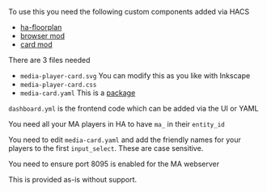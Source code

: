 To use this you need the following custom components added via HACS

- [ha-floorplan](https://github.com/ExperienceLovelace/ha-floorplan)
- [browser mod](https://github.com/thomasloven/hass-browser_mod)
- [card mod](https://github.com/thomasloven/lovelace-card-mod)

There are 3 files needed

- `media-player-card.svg` You can modify this as you like with Inkscape
- `media-player-card.css` 
- `media-card.yaml` This is a [package](https://www.home-assistant.io/docs/configuration/packages/)

`dashboard.yml` is the frontend code which can be added via the UI or YAML

You need all your MA players in HA to have `ma_` in their `entity_id`

You need to edit `media-card.yaml` and add the friendly names for your players to the first `input_select`. These are case sensitive.

You need to ensure port 8095 is enabled for the MA webserver

This is provided as-is without support.
